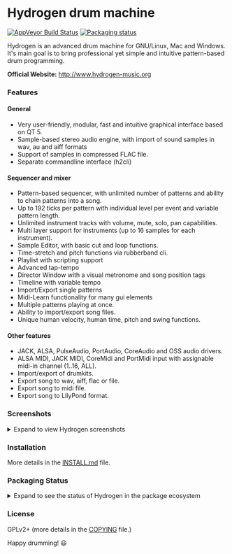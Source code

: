 # Hydrogen drum machine

[![AppVeyor Build Status](https://ci.appveyor.com/api/projects/status/32r7s2skrgm9ubva?svg=true)](https://ci.appveyor.com/api/projects/status/32r7s2skrgm9ubva?svg=true)
[![Packaging status](https://repology.org/badge/tiny-repos/hydrogen.svg)](https://repology.org/project/hydrogen/versions)

Hydrogen is an advanced drum machine for GNU/Linux, Mac and Windows.
It's main goal is to bring professional yet simple and intuitive pattern-based drum programming.

**Official Website:** http://www.hydrogen-music.org

### Features

#### General

 * Very user-friendly, modular, fast and intuitive graphical interface based on QT 5.
 * Sample-based stereo audio engine, with import of sound samples in wav, au and aiff formats 
 * Support of samples in compressed FLAC file.
 * Separate commandline interface (h2cli)

#### Sequencer and mixer

 * Pattern-based sequencer, with unlimited number of patterns and ability to chain patterns into a song.
 * Up to 192 ticks per pattern with individual level per event and variable pattern length.
 * Unlimited instrument tracks with volume, mute, solo, pan capabilities.
 * Multi layer support for instruments (up to 16 samples for each instrument).
 * Sample Editor, with basic cut and loop functions. 
 * Time-stretch and pitch functions via rubberband cli.
 * Playlist with scripting support
 * Advanced tap-tempo
 * Director Window with a visual metronome and song position tags
 * Timeline with variable tempo
 * Import/Export single patterns
 * Midi-Learn functionality for many gui elements
 * Multiple patterns playing at once.
 * Ability to import/export song files.
 * Unique human velocity, human time, pitch and swing functions.

#### Other features
 
* JACK, ALSA, PulseAudio, PortAudio, CoreAudio and OSS audio drivers.
* ALSA MIDI, JACK MIDI, CoreMidi and PortMidi input with assignable midi-in channel (1..16, ALL).
* Import/export of drumkits.
* Export song to wav, aiff, flac or file.
* Export song to midi file.
* Export song to LilyPond format.

### Screenshots
<details>
  <summary>Expand to view Hydrogen screenshots</summary>

#### Hydrogen Main Window
![main-window][screenshot1]

#### Hydrogen File Browser
![audio-filebrowser][screenshot2]

#### Hydrogen Sample Editor
![sample-editor][screenshot3]

#### Hydrogen Sound Library
![soundlibrary][screenshot4]

[screenshot1]: http://hydrogen-music.org/images/screenshots/main-window.png
[screenshot2]: http://hydrogen-music.org/images/screenshots/audio-filebrowser.png
[screenshot3]: http://hydrogen-music.org/images/screenshots/sample-editor.png
[screenshot4]: http://hydrogen-music.org/images/screenshots/soundlibrary.png

</details>

### Installation
More details in the [INSTALL.md](INSTALL.md) file.

### Packaging Status
<details>
  <summary>Expand to see the status of Hydrogen in the package ecosystem</summary>
  
  [![Packaging status](https://repology.org/badge/vertical-allrepos/hydrogen.svg?header=Hydrogen)](https://repology.org/project/hydrogen/versions)

</details>

### License
GPLv2+ (more details in the [COPYING](./COPYING) file.)

Happy drumming!  :smiley:
